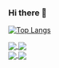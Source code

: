 ### Hi there 👋

<!--
**bbaobelief/bbaobelief** is a ✨ _special_ ✨ repository because its `README.md` (this file) appears on your GitHub profile.

Here are some ideas to get you started:

- 🔭 I’m currently working on ...
- 🌱 I’m currently learning ...
- 👯 I’m looking to collaborate on ...
- 🤔 I’m looking for help with ...
- 💬 Ask me about ...
- 📫 How to reach me: ...
- 😄 Pronouns: ...
- ⚡ Fun fact: ...
-->

[![Top Langs](https://github-readme-stats.vercel.app/api/top-langs/?username=bbaobelief&layout=compact&hide=css,html)](https://github.com/bbaobelief/bbaobelief)

<a href="https://github.com/bbaobelief/gecko">
  <img align="center" src="https://github-readme-stats.vercel.app/api/pin/?username=bbaobelief&repo=gecko" />
</a>

<a href="https://github.com/bbaobelief/apiserver">
  <img align="center" src="https://github-readme-stats.vercel.app/api/pin/?username=bbaobelief&repo=apiserver" />
</a>

<br />
<a href="https://github.com/bbaobelief/deep-learning">
  <img align="center" src="https://github-readme-stats.vercel.app/api/pin/?username=bbaobelief&repo=deep-learning" />
</a>

<a href="https://github.com/bbaobelief/aio_proxy">
  <img align="center" src="https://github-readme-stats.vercel.app/api/pin/?username=bbaobelief&repo=aio_proxy" />
</a>
<br />
